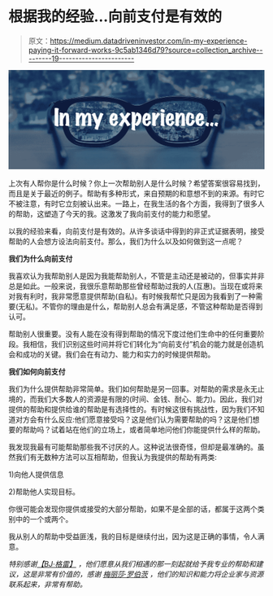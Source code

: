 # 根据我的经验…向前支付是有效的

> 原文：<https://medium.datadriveninvestor.com/in-my-experience-paying-it-forward-works-9c5ab1346d79?source=collection_archive---------19----------------------->

![](img/d7731d16dc5db052ac51fb0348ab3485.png)

上次有人帮你是什么时候？你上一次帮助别人是什么时候？希望答案很容易找到，而且是关于最近的例子。帮助有多种形式，来自预期的和意想不到的来源。有时它不被注意，有时它立刻被认出来。一路上，在我生活的各个方面，我得到了很多人的帮助，这塑造了今天的我。这激发了我向前支付的能力和愿望。

以我的经验来看，向前支付是有效的。从许多谈话中得到的非正式证据表明，接受帮助的人会想方设法向前支付。那么，我们为什么以及如何做到这一点呢？

**我们为什么向前支付**

我喜欢认为我帮助别人是因为我能帮助别人，不管是主动还是被动的，但事实并非总是如此。一般来说，我很乐意帮助那些曾经帮助过我的人(互惠)。当现在或将来对我有利时，我非常愿意提供帮助(自私)。有时候我帮忙只是因为我看到了一种需要(无私)。不管你的理由是什么，帮助别人总会有满足感，不管这种帮助是否得到认可。

帮助别人很重要。没有人能在没有得到帮助的情况下度过他们生命中的任何重要阶段。我相信，我们识别这些时间并将它们转化为“向前支付”机会的能力就是创造机会和成功的关键。我们会在有动力、能力和实力的时候提供帮助。

**我们如何向前支付**

我们为什么提供帮助非常简单。我们如何帮助是另一回事。对帮助的需求是永无止境的，而我们大多数人的资源是有限的(时间、金钱、耐心、能力)。因此，我们对提供的帮助和提供给谁的帮助是有选择性的。有时候这很有挑战性，因为我们不知道对方会有什么反应:他们愿意接受吗？这是他们认为需要帮助的吗？这是他们想要的帮助吗？试着站在他们的立场上，或者简单地问他们你能提供什么样的帮助。

我发现我最有可能帮助那些我不讨厌的人。这种说法很奇怪，但却是最准确的。虽然我们有无数种方法可以互相帮助，但我认为我提供的帮助有两类:

1)向他人提供信息

2)帮助他人实现目标。

你很可能会发现你提供或接受的大部分帮助，如果不是全部的话，都属于这两个类别中的一个或两个。

我从别人的帮助中受益匪浅，我的目标是继续付出，因为这是正确的事情，令人满意。

*特别感谢*[*【BJ·格雷】*](https://www.linkedin.com/in/bjgraymatter/) *，他们愿意从我们相遇的那一刻起就给予我专业的帮助和建议，这是非常有价值的，感谢* [*梅丽莎·罗伯茨*](https://www.linkedin.com/in/melissarobertskc/) *，他们的知识和能力将企业家与资源联系起来，非常有帮助。*